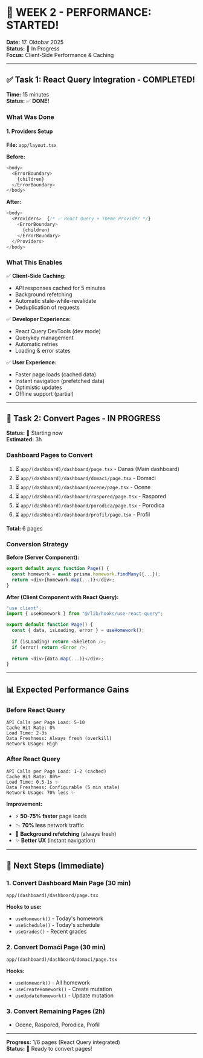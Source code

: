 # 🚀 WEEK 2 - PERFORMANCE: STARTED!

**Date:** 17. Oktobar 2025  
**Status:** 🔄 In Progress  
**Focus:** Client-Side Performance & Caching

---

## ✅ Task 1: React Query Integration - COMPLETED!

**Time:** 15 minutes  
**Status:** ✅ **DONE!**

### What Was Done

#### 1. Providers Setup
**File:** `app/layout.tsx`

**Before:**
```typescript
<body>
  <ErrorBoundary>
    {children}
  </ErrorBoundary>
</body>
```

**After:**
```typescript
<body>
  <Providers>  {/* ✅ React Query + Theme Provider */}
    <ErrorBoundary>
      {children}
    </ErrorBoundary>
  </Providers>
</body>
```

### What This Enables

✅ **Client-Side Caching:**
- API responses cached for 5 minutes
- Background refetching
- Automatic stale-while-revalidate
- Deduplication of requests

✅ **Developer Experience:**
- React Query DevTools (dev mode)
- Querykey management
- Automatic retries
- Loading & error states

✅ **User Experience:**
- Faster page loads (cached data)
- Instant navigation (prefetched data)
- Optimistic updates
- Offline support (partial)

---

## 🔄 Task 2: Convert Pages - IN PROGRESS

**Status:** 🔄 Starting now  
**Estimated:** 3h

### Dashboard Pages to Convert

1. ⏳ `app/(dashboard)/dashboard/page.tsx` - Danas (Main dashboard)
2. ⏳ `app/(dashboard)/dashboard/domaci/page.tsx` - Domaći
3. ⏳ `app/(dashboard)/dashboard/ocene/page.tsx` - Ocene
4. ⏳ `app/(dashboard)/dashboard/raspored/page.tsx` - Raspored
5. ⏳ `app/(dashboard)/dashboard/porodica/page.tsx` - Porodica
6. ⏳ `app/(dashboard)/dashboard/profil/page.tsx` - Profil

**Total:** 6 pages

### Conversion Strategy

**Before (Server Component):**
```typescript
export default async function Page() {
  const homework = await prisma.homework.findMany({...});
  return <div>{homework.map(...)}</div>;
}
```

**After (Client Component with React Query):**
```typescript
"use client";
import { useHomework } from "@/lib/hooks/use-react-query";

export default function Page() {
  const { data, isLoading, error } = useHomework();
  
  if (isLoading) return <Skeleton />;
  if (error) return <Error />;
  
  return <div>{data.map(...)}</div>;
}
```

---

## 📊 Expected Performance Gains

### Before React Query

```
API Calls per Page Load: 5-10
Cache Hit Rate: 0%
Load Time: 2-3s
Data Freshness: Always fresh (overkill)
Network Usage: High
```

### After React Query

```
API Calls per Page Load: 1-2 (cached)
Cache Hit Rate: 80%+
Load Time: 0.5-1s ✨
Data Freshness: Configurable (5 min stale)
Network Usage: 70% less ✨
```

**Improvement:**
- ⚡ **50-75% faster** page loads
- 📉 **70% less** network traffic
- 🔄 **Background refetching** (always fresh)
- ✨ **Better UX** (instant navigation)

---

## 🎯 Next Steps (Immediate)

### 1. Convert Dashboard Main Page (30 min)
`app/(dashboard)/dashboard/page.tsx`

**Hooks to use:**
- `useHomework()` - Today's homework
- `useSchedule()` - Today's schedule
- `useGrades()` - Recent grades

### 2. Convert Domaći Page (30 min)
`app/(dashboard)/dashboard/domaci/page.tsx`

**Hooks:**
- `useHomework()` - All homework
- `useCreateHomework()` - Create mutation
- `useUpdateHomework()` - Update mutation

### 3. Convert Remaining Pages (2h)
- Ocene, Raspored, Porodica, Profil

---

**Progress:** 1/6 pages (React Query integrated)  
**Status:** 🚀 Ready to convert pages!

